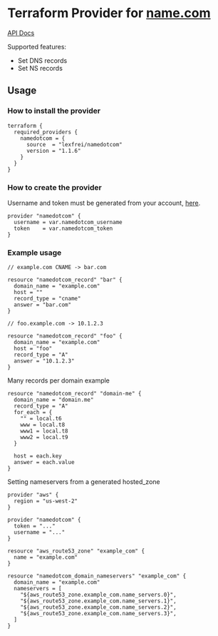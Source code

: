 # Terraform Provider for [name.com](https://name.com)

[API Docs](https://www.name.com/api-docs)

Supported features:

- Set DNS records
- Set NS records

## Usage

### How to install the provider

```HCL
terraform {
  required_providers {
    namedotcom = {
      source  = "lexfrei/namedotcom"
      version = "1.1.6"
    }
  }
}
```

### How to create the provider

Username and token must be generated from your account, [here](https://www.name.com/account/settings/api).

```HCL
provider "namedotcom" {
  username = var.namedotcom_username
  token    = var.namedotcom_token
}
```

### Example usage

```HCL
// example.com CNAME -> bar.com

resource "namedotcom_record" "bar" {
  domain_name = "example.com"
  host = ""
  record_type = "cname"
  answer = "bar.com"
}

// foo.example.com -> 10.1.2.3

resource "namedotcom_record" "foo" {
  domain_name = "example.com"
  host = "foo"
  record_type = "A"
  answer = "10.1.2.3"
}
```

Many records per domain example

```HCL
resource "namedotcom_record" "domain-me" {
  domain_name = "domain.me"
  record_type = "A"
  for_each = {
    "" = local.t6
    www = local.t8
    www1 = local.t8
    www2 = local.t9
  }

  host = each.key
  answer = each.value
}
```

Setting nameservers from a generated hosted_zone

```HCL
provider "aws" {
  region = "us-west-2"
}

provider "namedotcom" {
  token = "..."
  username = "..."
}

resource "aws_route53_zone" "example_com" {
  name = "example.com"
}

resource "namedotcom_domain_nameservers" "example_com" {
  domain_name = "example.com"
  nameservers = [
    "${aws_route53_zone.example_com.name_servers.0}",
    "${aws_route53_zone.example_com.name_servers.1}",
    "${aws_route53_zone.example_com.name_servers.2}",
    "${aws_route53_zone.example_com.name_servers.3}",
  ]
}
```
